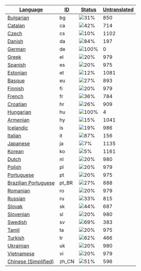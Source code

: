 <table>
  <thead>
    <tr>
      <th>
        <a href="#" id="language">Language</a>
      </th>
      <th>
        <a href="#" id="localeid">ID</a>
      </th>
      <th>
        <a href="#" id="status">Status</a>
      </th>
      <th>
        <a href="#" id="untranslated">Untranslated</a>
      </th>
    </tr>
  </thead>
  <tbody>
    <tr>
      <td class="language" data-value="Bulgarian">
        <a href="bg.md">Bulgarian</a>
      </td>
      <td class="localeid" data-value="bg">
        bg
      </td>
      <td class="status" data-value="31">
        <img src="https://progress-bar.dev/31" alt="31%" />
      </td>
      <td class="untranslated" data-value="850">
        850
      </td>
    </tr>
    <tr>
      <td class="language" data-value="Catalan">
        <a href="ca.md">Catalan</a>
      </td>
      <td class="localeid" data-value="ca">
        ca
      </td>
      <td class="status" data-value="42">
        <img src="https://progress-bar.dev/42" alt="42%" />
      </td>
      <td class="untranslated" data-value="714">
        714
      </td>
    </tr>
    <tr>
      <td class="language" data-value="Czech">
        <a href="cs.md">Czech</a>
      </td>
      <td class="localeid" data-value="cs">
        cs
      </td>
      <td class="status" data-value="10">
        <img src="https://progress-bar.dev/10" alt="10%" />
      </td>
      <td class="untranslated" data-value="1102">
        1102
      </td>
    </tr>
    <tr>
      <td class="language" data-value="Danish">
        <a href="da.md">Danish</a>
      </td>
      <td class="localeid" data-value="da">
        da
      </td>
      <td class="status" data-value="84">
        <img src="https://progress-bar.dev/84" alt="84%" />
      </td>
      <td class="untranslated" data-value="197">
        197
      </td>
    </tr>
    <tr>
      <td class="language" data-value="German">
        <a href="de.md">German</a>
      </td>
      <td class="localeid" data-value="de">
        de
      </td>
      <td class="status" data-value="100">
        <img src="https://progress-bar.dev/100" alt="100%" />
      </td>
      <td class="untranslated" data-value="0">
        0
      </td>
    </tr>
    <tr>
      <td class="language" data-value="Greek">
        <a href="el.md">Greek</a>
      </td>
      <td class="localeid" data-value="el">
        el
      </td>
      <td class="status" data-value="20">
        <img src="https://progress-bar.dev/20" alt="20%" />
      </td>
      <td class="untranslated" data-value="979">
        979
      </td>
    </tr>
    <tr>
      <td class="language" data-value="Spanish">
        <a href="es.md">Spanish</a>
      </td>
      <td class="localeid" data-value="es">
        es
      </td>
      <td class="status" data-value="20">
        <img src="https://progress-bar.dev/20" alt="20%" />
      </td>
      <td class="untranslated" data-value="975">
        975
      </td>
    </tr>
    <tr>
      <td class="language" data-value="Estonian">
        <a href="et.md">Estonian</a>
      </td>
      <td class="localeid" data-value="et">
        et
      </td>
      <td class="status" data-value="12">
        <img src="https://progress-bar.dev/12" alt="12%" />
      </td>
      <td class="untranslated" data-value="1081">
        1081
      </td>
    </tr>
    <tr>
      <td class="language" data-value="Basque">
        <a href="eu.md">Basque</a>
      </td>
      <td class="localeid" data-value="eu">
        eu
      </td>
      <td class="status" data-value="27">
        <img src="https://progress-bar.dev/27" alt="27%" />
      </td>
      <td class="untranslated" data-value="893">
        893
      </td>
    </tr>
    <tr>
      <td class="language" data-value="Finnish">
        <a href="fi.md">Finnish</a>
      </td>
      <td class="localeid" data-value="fi">
        fi
      </td>
      <td class="status" data-value="20">
        <img src="https://progress-bar.dev/20" alt="20%" />
      </td>
      <td class="untranslated" data-value="979">
        979
      </td>
    </tr>
    <tr>
      <td class="language" data-value="French">
        <a href="fr.md">French</a>
      </td>
      <td class="localeid" data-value="fr">
        fr
      </td>
      <td class="status" data-value="36">
        <img src="https://progress-bar.dev/36" alt="36%" />
      </td>
      <td class="untranslated" data-value="784">
        784
      </td>
    </tr>
    <tr>
      <td class="language" data-value="Croatian">
        <a href="hr.md">Croatian</a>
      </td>
      <td class="localeid" data-value="hr">
        hr
      </td>
      <td class="status" data-value="26">
        <img src="https://progress-bar.dev/26" alt="26%" />
      </td>
      <td class="untranslated" data-value="909">
        909
      </td>
    </tr>
    <tr>
      <td class="language" data-value="Hungarian">
        <a href="hu.md">Hungarian</a>
      </td>
      <td class="localeid" data-value="hu">
        hu
      </td>
      <td class="status" data-value="100">
        <img src="https://progress-bar.dev/100" alt="100%" />
      </td>
      <td class="untranslated" data-value="4">
        4
      </td>
    </tr>
    <tr>
      <td class="language" data-value="Armenian">
        <a href="hy.md">Armenian</a>
      </td>
      <td class="localeid" data-value="hy">
        hy
      </td>
      <td class="status" data-value="15">
        <img src="https://progress-bar.dev/15" alt="15%" />
      </td>
      <td class="untranslated" data-value="1041">
        1041
      </td>
    </tr>
    <tr>
      <td class="language" data-value="Icelandic">
        <a href="is.md">Icelandic</a>
      </td>
      <td class="localeid" data-value="is">
        is
      </td>
      <td class="status" data-value="19">
        <img src="https://progress-bar.dev/19" alt="19%" />
      </td>
      <td class="untranslated" data-value="986">
        986
      </td>
    </tr>
    <tr>
      <td class="language" data-value="Italian">
        <a href="it.md">Italian</a>
      </td>
      <td class="localeid" data-value="it">
        it
      </td>
      <td class="status" data-value="87">
        <img src="https://progress-bar.dev/87" alt="87%" />
      </td>
      <td class="untranslated" data-value="156">
        156
      </td>
    </tr>
    <tr>
      <td class="language" data-value="Japanese">
        <a href="ja.md">Japanese</a>
      </td>
      <td class="localeid" data-value="ja">
        ja
      </td>
      <td class="status" data-value="7">
        <img src="https://progress-bar.dev/7" alt="7%" />
      </td>
      <td class="untranslated" data-value="1135">
        1135
      </td>
    </tr>
    <tr>
      <td class="language" data-value="Korean">
        <a href="ko.md">Korean</a>
      </td>
      <td class="localeid" data-value="ko">
        ko
      </td>
      <td class="status" data-value="5">
        <img src="https://progress-bar.dev/5" alt="5%" />
      </td>
      <td class="untranslated" data-value="1161">
        1161
      </td>
    </tr>
    <tr>
      <td class="language" data-value="Dutch">
        <a href="nl.md">Dutch</a>
      </td>
      <td class="localeid" data-value="nl">
        nl
      </td>
      <td class="status" data-value="20">
        <img src="https://progress-bar.dev/20" alt="20%" />
      </td>
      <td class="untranslated" data-value="980">
        980
      </td>
    </tr>
    <tr>
      <td class="language" data-value="Polish">
        <a href="pl.md">Polish</a>
      </td>
      <td class="localeid" data-value="pl">
        pl
      </td>
      <td class="status" data-value="20">
        <img src="https://progress-bar.dev/20" alt="20%" />
      </td>
      <td class="untranslated" data-value="979">
        979
      </td>
    </tr>
    <tr>
      <td class="language" data-value="Portuguese">
        <a href="pt.md">Portuguese</a>
      </td>
      <td class="localeid" data-value="pt">
        pt
      </td>
      <td class="status" data-value="20">
        <img src="https://progress-bar.dev/20" alt="20%" />
      </td>
      <td class="untranslated" data-value="975">
        975
      </td>
    </tr>
    <tr>
      <td class="language" data-value="Brazilian Portuguese">
        <a href="pt_BR.md">Brazilian Portuguese</a>
      </td>
      <td class="localeid" data-value="pt_BR">
        pt_BR
      </td>
      <td class="status" data-value="27">
        <img src="https://progress-bar.dev/27" alt="27%" />
      </td>
      <td class="untranslated" data-value="888">
        888
      </td>
    </tr>
    <tr>
      <td class="language" data-value="Romanian">
        <a href="ro.md">Romanian</a>
      </td>
      <td class="localeid" data-value="ro">
        ro
      </td>
      <td class="status" data-value="20">
        <img src="https://progress-bar.dev/20" alt="20%" />
      </td>
      <td class="untranslated" data-value="979">
        979
      </td>
    </tr>
    <tr>
      <td class="language" data-value="Russian">
        <a href="ru.md">Russian</a>
      </td>
      <td class="localeid" data-value="ru">
        ru
      </td>
      <td class="status" data-value="33">
        <img src="https://progress-bar.dev/33" alt="33%" />
      </td>
      <td class="untranslated" data-value="815">
        815
      </td>
    </tr>
    <tr>
      <td class="language" data-value="Slovak">
        <a href="sk.md">Slovak</a>
      </td>
      <td class="localeid" data-value="sk">
        sk
      </td>
      <td class="status" data-value="44">
        <img src="https://progress-bar.dev/44" alt="44%" />
      </td>
      <td class="untranslated" data-value="687">
        687
      </td>
    </tr>
    <tr>
      <td class="language" data-value="Slovenian">
        <a href="sl.md">Slovenian</a>
      </td>
      <td class="localeid" data-value="sl">
        sl
      </td>
      <td class="status" data-value="20">
        <img src="https://progress-bar.dev/20" alt="20%" />
      </td>
      <td class="untranslated" data-value="980">
        980
      </td>
    </tr>
    <tr>
      <td class="language" data-value="Swedish">
        <a href="sv.md">Swedish</a>
      </td>
      <td class="localeid" data-value="sv">
        sv
      </td>
      <td class="status" data-value="69">
        <img src="https://progress-bar.dev/69" alt="69%" />
      </td>
      <td class="untranslated" data-value="383">
        383
      </td>
    </tr>
    <tr>
      <td class="language" data-value="Tamil">
        <a href="ta.md">Tamil</a>
      </td>
      <td class="localeid" data-value="ta">
        ta
      </td>
      <td class="status" data-value="20">
        <img src="https://progress-bar.dev/20" alt="20%" />
      </td>
      <td class="untranslated" data-value="975">
        975
      </td>
    </tr>
    <tr>
      <td class="language" data-value="Turkish">
        <a href="tr.md">Turkish</a>
      </td>
      <td class="localeid" data-value="tr">
        tr
      </td>
      <td class="status" data-value="62">
        <img src="https://progress-bar.dev/62" alt="62%" />
      </td>
      <td class="untranslated" data-value="466">
        466
      </td>
    </tr>
    <tr>
      <td class="language" data-value="Ukrainian">
        <a href="uk.md">Ukrainian</a>
      </td>
      <td class="localeid" data-value="uk">
        uk
      </td>
      <td class="status" data-value="20">
        <img src="https://progress-bar.dev/20" alt="20%" />
      </td>
      <td class="untranslated" data-value="980">
        980
      </td>
    </tr>
    <tr>
      <td class="language" data-value="Vietnamese">
        <a href="vi.md">Vietnamese</a>
      </td>
      <td class="localeid" data-value="vi">
        vi
      </td>
      <td class="status" data-value="20">
        <img src="https://progress-bar.dev/20" alt="20%" />
      </td>
      <td class="untranslated" data-value="979">
        979
      </td>
    </tr>
    <tr>
      <td class="language" data-value="Chinese (Simplified)">
        <a href="zh_CN.md">Chinese (Simplified)</a>
      </td>
      <td class="localeid" data-value="zh_CN">
        zh_CN
      </td>
      <td class="status" data-value="51">
        <img src="https://progress-bar.dev/51" alt="51%" />
      </td>
      <td class="untranslated" data-value="596">
        596
      </td>
    </tr>
  </tbody>
</table>

